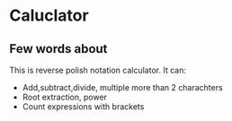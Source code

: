 # Caluclator
## Few words about
This is reverse polish notation calculator. 
It can:
* Add,subtract,divide, multiple more than 2 charachters 
* Root extraction, power 
* Count expressions with brackets


